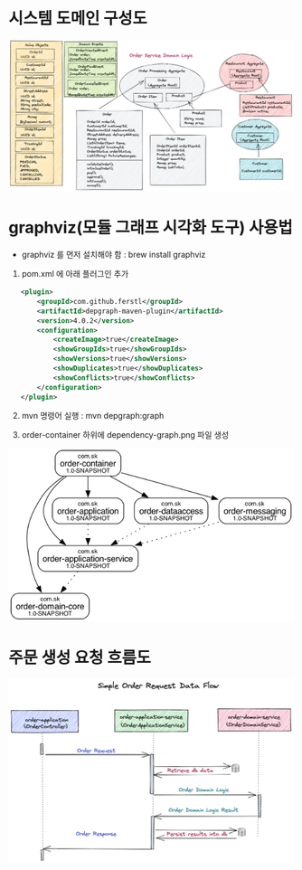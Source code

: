 # 시스템 도메인 구성도
![시스템구성도](documents/order-service-domain-logic-oncourse.png)

# graphviz(모듈 그래프 시각화 도구) 사용법

 - graphviz 를 먼저 설치해야 함
    : brew install graphviz

1) pom.xml 에 아래 플러그인 추가 

~~~xml
   <plugin>
       <groupId>com.github.ferstl</groupId>
       <artifactId>depgraph-maven-plugin</artifactId>
       <version>4.0.2</version>
       <configuration>
           <createImage>true</createImage>
           <showGroupIds>true</showGroupIds>
           <showVersions>true</showVersions>
           <showDuplicates>true</showDuplicates>
           <showConflicts>true</showConflicts>
       </configuration>
   </plugin>
~~~
2) mvn 명령어 실행
  : mvn depgraph:graph

3) order-container 하위에 dependency-graph.png 파일 생성

![그래프 결과](documents/dependency-graph.png)

# 주문 생성 요청 흐름도
![](documents/order-request-simple-flow.png)